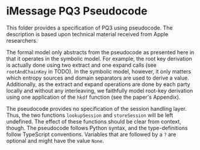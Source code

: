 # iMessage PQ3 Pseudocode

This folder provides a specification of PQ3 using pseudocode.
The description is based upon technical material received from Apple researchers.

The formal model only abstracts from the pseudocode as presented here in that it operates in the symbolic model.
For example, the root key derivation is actually done using two extract and one expand calls (see `rootAndChainKey` in TODO).
In the symbolic model, however, it only matters which entropy sources and domain separators are used to derive a value.
Additionally, as the extract and expand operations are done by each party locally and without any interleaving, we faithfully model root-key derivation using one application of the `hkdf` function (see the paper's Appendix).

The pseudocode provides no specification of the session handling layer.
Thus, the two functions `lookupSession` and `storeSession` will be left undefined.
The effect of these functions should be clear from context, though.
The pseudocode follows Python syntax, and the type-definitions follow TypeScript conventions.
Variables that are followed by a `?` are optional and might have the value `None`.
